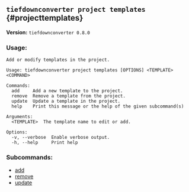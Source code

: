 ## `tiefdownconverter project templates` {#projecttemplates}

**Version:** `tiefdownconverter 0.8.0`

### Usage:

```
Add or modify templates in the project.

Usage: tiefdownconverter project templates [OPTIONS] <TEMPLATE> <COMMAND>

Commands:
  add     Add a new template to the project.
  remove  Remove a template from the project.
  update  Update a template in the project.
  help    Print this message or the help of the given subcommand(s)

Arguments:
  <TEMPLATE>  The template name to edit or add.

Options:
  -v, --verbose  Enable verbose output.
  -h, --help     Print help
```

### Subcommands:

- [add](#projecttemplatesadd)
- [remove](#projecttemplatesremove)
- [update](#projecttemplatesupdate)
